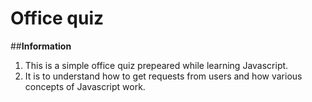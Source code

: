 # Office quiz

##**Information**

1. This is a simple office quiz prepeared while learning Javascript.
2. It is to understand how to get requests from users and how various concepts of Javascript work.
